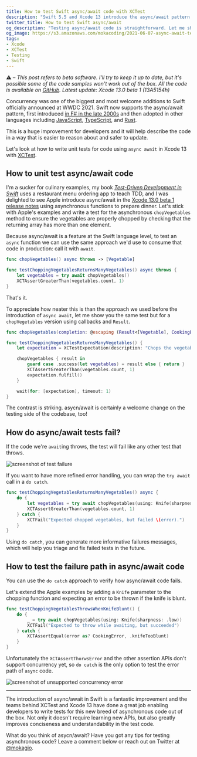 ```yaml
---
title: How to test Swift async/await code with XCTest
description: "Swift 5.5 and Xcode 13 introduce the async/await pattern for concurrent code. This tutorial post shows how to write unit tests for asynchronous code in Swift using the XCTest framework."
twitter_title: How to test Swift async/await
og_description: "Testing async/await code is straightforward. Let me show you how."
og_image: https://s3.amazonaws.com/mokacoding/2021-06-07-async-await-test.jpg
tags:
- Xcode
- XCTest
- Testing
- Swift
---
```


⚠️ – _This post refers to beta software._
_I'll try to keep it up to date, but it's possible some of the code samples won't work out of the box._
_All the code is available on [GitHub](https://github.com/mokagio/xcode-13-experiments/)._
_Latest update:  Xcode 13.0 beta 1 (13A5154h)_


Concurrency was one of the biggest and most welcome additions to Swift officially announced at WWDC 2021.
Swift now supports the async/await pattern, first introduced [in F# in the late 2000s](https://en.wikipedia.org/wiki/Async/await#History) and then adopted in other languages including [JavaScript](https://developer.mozilla.org/en-US/docs/Learn/JavaScript/Asynchronous/Async_await), [TypeScript](https://www.typescriptlang.org/play#example/async-await), and [Rust](https://rust-lang.github.io/async-book/01_getting_started/04_async_await_primer.html).

This is a huge improvement for developers and it will help describe the code in a way that is easier to reason about and safer to update.

Let's look at how to write unit tests for code using `async await` in Xcode 13 with [XCTest](https://mokacoding.com/tag/xctest/).

## How to unit test async/await code

I'm a sucker for culinary examples, my book [_Test-Driven Development in Swift_](https://tddinswift.com) uses a restaurant menu ordering app to teach TDD, and I was delighted to see Apple introduce async/await in the [Xcode 13.0 beta 1 release notes](https://developer.apple.com/documentation/xcode-release-notes/xcode-13-beta-release-notes) using asynchronous functions to prepare dinner.
Let's stick with Apple's examples and write a test for the asynchronous `chopVegetables` method to ensure the vegetables are properly chopped by checking that the returning array has more than one element.

Because async/await is a feature at the Swift language level, to test an `async` function we can use the same approach we'd use to consume that code in production: call it with `await`.

```swift
func chopVegetables() async throws -> [Vegetable]

func testChoppingVegetablesReturnsManyVegetables() async throws {
    let vegetables = try await chopVegetables()
    XCTAssertGreaterThan(vegetables.count, 1)
}
```

That's it.

To appreciate how neater this is than the approach we used before the introduction of `async await`, let me show you the same test but for a `chopVegetables` version using callbacks and `Result`.

```swift
func chopVegetables(completion: @escaping (Result<[Vegetable], CookingError>) -> Void) { ... }

func testChoppingVegetablesReturnsManyVegetables() {
    let expectation = XCTestExpectation(description: "Chops the vegetables")

    chopVegetables { result in
        guard case .success(let vegetables) = result else { return }
        XCTAssertGreaterThan(vegetables.count, 1)
        expectation.fulfill()
    }

    wait(for: [expectation], timeout: 1)
}
```

The contrast is striking.
asycn/await is certainly a welcome change on the testing side of the codebase, too!

## How do async/await tests fail?

If the code we're `await`ing throws, the test will fail like any other test that throws.

![screenshot of test failure](https://s3.amazonaws.com/mokacoding/2021-06-07-async-await-failure.jpg)

If you want to have more refined error handling, you can wrap the `try await` call in a `do catch`.

```swift
func testChoppingVegetablesReturnsManyVegetables() async {
    do {
        let vegetables = try await chopVegetables(using: Knife(sharpness: .low))
        XCTAssertGreaterThan(vegetables.count, 1)
    } catch {
        XCTFail("Expected chopped vegetables, but failed \(error).")
    }
}
```

Using `do catch`, you can generate more informative failures messages, which will help you triage and fix failed tests in the future.

## How to test the failure path in async/await code

You can use the `do catch` approach to verify how async/await code fails.

Let's extend the Apple examples by adding a `Knife` parameter to the chopping function and expecting an error to be thrown if the knife is blunt.

```swift
func testChoppingVegetablesThrowsWhenKnifeBlunt() {
    do {
        _ = try await chopVegetables(using: Knife(sharpness: .low))
        XCTFail("Expected to throw while awaiting, but succeeded")
    } catch {
        XCTAssertEqual(error as? CookingError, .knifeTooBlunt)
    }
}
```

Unfortunately the `XCTAssertThorwsError` and the other assertion APIs don't support concurrency yet, so `do catch` is the only option to test the error path of `async` code.

![screenshot of unsupported concurrency error](https://s3.amazonaws.com/mokacoding/2021-06-07-xctassertthrowserror.jpg)

---

The introduction of async/await in Swift is a fantastic improvement and the teams behind XCTest and Xcode 13 have done a great job enabling developers to write tests for this new breed of asynchronous code out of the box.
Not only it doesn't require learning new APIs, but also greatly improves conciseness and understandability in the test code.

What do you think of asycn/await?
Have you got any tips for testing asynchronous code?
Leave a comment below or reach out on Twitter at [@mokagio](https://twitter.com/mokagio).
